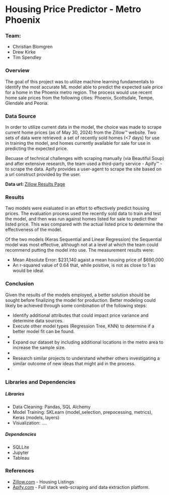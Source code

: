 # Housing Price Predictor - Metro Phoenix

<h3>Team:</h3>
<ul>
    <li>Christian Blomgren</li>
    <li>Drew Kirke</li>
    <li>Tim Spendley
</ul>

<h3>Overview</h3>
<P>The goal of this project was to utilize machine learning fundamentals to identify the most accurate ML model able 
to predict the expected sale price for a home in the Phoenix metro region. The process would use recent home sale prices from the following cities: Phoenix, Scottsdale, Tempe, Glendale and Peoria.</p>

<h3>Data Source</h3>

<p>In order to utilize current data in the model, the choice was made to scrape current home prices (as of May 30, 2024) from the Zillow&trade; website. Two sets of data were retrieved: a set of recently sold homes (&lt;7 days) for use in training the model, and homes currently available for sale for use in predicting the expected price.<p>

<p>Becuase of technical challenges with scraping manually (via Beautiful Soup) and after extensive research, the team used a third-party service - Apify&trade; - to scrape the data. Apify provides a user-agent to scrape the site based on a url construct provided by the user.</p>

<b>Data url: </b><a href="https://www.zillow.com/phoenix-az/sold/?searchQueryState=%7B%22pagination%22%3A%7B%7D%2C%22isMapVisible%22%3Atrue%2C%22mapBounds%22%3A%7B%22west%22%3A-112.63061986914062%2C%22east%22%3A-111.55121313085937%2C%22south%22%3A33.28514328583089%2C%22north%22%3A33.925649143779%7D%2C%22regionSelection%22%3A%5B%7B%22regionId%22%3A40326%2C%22regionType%22%3A6%7D%2C%7B%22regionId%22%3A47958%2C%22regionType%22%3A6%7D%2C%7B%22regionId%22%3A54346%2C%22regionType%22%3A6%7D%2C%7B%22regionId%22%3A18298%2C%22regionType%22%3A6%7D%2C%7B%22regionId%22%3A40298%2C%22regionType%22%3A6%7D%5D%2C%22filterState%22%3A%7B%22sort%22%3A%7B%22value%22%3A%22globalrelevanceex%22%7D%2C%22ah%22%3A%7B%22value%22%3Atrue%7D%2C%22rs%22%3A%7B%22value%22%3Atrue%7D%2C%22fsba%22%3A%7B%22value%22%3Afalse%7D%2C%22fsbo%22%3A%7B%22value%22%3Afalse%7D%2C%22nc%22%3A%7B%22value%22%3Afalse%7D%2C%22cmsn%22%3A%7B%22value%22%3Afalse%7D%2C%22auc%22%3A%7B%22value%22%3Afalse%7D%2C%22fore%22%3A%7B%22value%22%3Afalse%7D%7D%2C%22isListVisible%22%3Atrue%7D">Zillow Results Page</a>


<h3>Results</h3>
<p>Two models were evaluated in an effort to effectively predict housing prices. The evaluation process used the recently sold data
to train and test the model, and then was run against homes listed for sale to predict their listed price. This was compared with the actual listed price to determine the effectiveness of the model.</p>

<p>Of the two models (Keras Sequential and Linear Regression) the Sequential model was most effective, although not at a level at which the team could recommend putting the model into use. The measurement results were:</p>
<ul>
    <li>Mean Absolute Error: $231,140 agaist a mean housing price of $690,000</li>
    <li>An r-squared value of 0.64 that, while positive, is not as close to 1 as would be ideal.</li>
</ul>

<h3>Conclusion</h3>
<p>Given the results of the models employed, a better solution should be sought before finalizing the model for production. Better modeling could likely be achieved through some combination of the following steps:</p>
<ul>
    <li>Identify additional attributes that could impact price variance and determine data sources.</li>
    <li>Execute other model types (Regression Tree, KNN) to determine if a better model fit can be found.<li>
    <li>Expand our dataset by including additional locations in the metro area to increase the sample size.<li>
    <li>Research similar projects to understand whether others investigating a similar outcome of new ideas that 
    might aid in the process.<li>
</ul>


<h3>Libraries and Dependencies</h3>
<h5>Libraries</h5>
<ul>
    <li>Data Cleaning: Pandas, SQL Alchemy</li>
    <li>Model Training: SKLearn (model_selection, prepocessing, metrics), Keras (models, layers)</li>
    <li>Visualization: ....</li>
</ul>
<h5>Dependencies</h5>
<ul>
    <li>SQLLite</li>
    <li>Jupyter</li>
    <li>Tableau</li>
</ul>

<h3>References</h3>
<ul>
    <li><a href="https://www.zillow.com/">Zillow.com</a> - Housing Listings
    <li><a href="https://apify.com/">Apify.com</a> - Full stack web-scraping and data extraction platform.
<ul>
